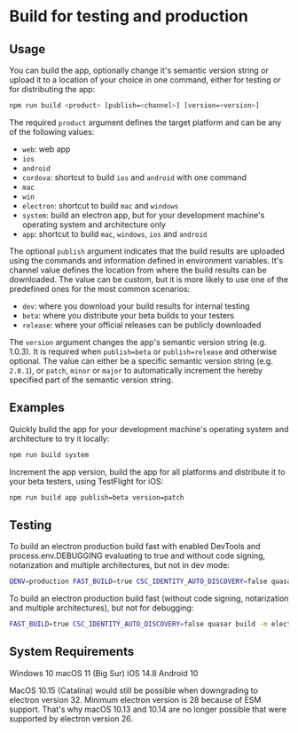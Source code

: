 # Build for testing and production

## Usage

You can build the app, optionally change it's semantic version string or upload it to a location of your choice in one command, either for testing or for distributing the app:

```bash
npm run build <product> [publish=<channel>] [version=<version>]
```

The required `product` argument defines the target platform and can be any of the following values:

* `web`: web app
* `ios`
* `android`
* `cordova`: shortcut to build `ios` and `android` with one command
* `mac`
* `win`
* `electron`: shortcut to build `mac` and `windows`
* `system`: build an electron app, but for your development machine's operating system and architecture only
* `app`: shortcut to build `mac`, `windows`, `ios` and `android`

The optional `publish` argument indicates that the build results are uploaded using the commands and information defined in environment variables. It's channel value defines the location from where the build results can be downloaded. The value can be custom, but it is more likely to use one of the predefined ones for the most common scenarios:

* `dev`: where you download your build results for internal testing
* `beta`: where you distribute your beta builds to your testers
* `release`: where your official releases can be publicly downloaded

The `version` argument changes the app's semantic version string (e.g. 1.0.3). It is required when `publish=beta` or `publish=release` and otherwise optional. The value can either be a specific semantic version string (e.g. `2.0.1`), or `patch`, `minor` or `major` to automatically increment the hereby specified part of the semantic version string.

## Examples

Quickly build the app for your development machine's operating system and architecture to try it locally:

```bash
npm run build system
```

Increment the app version, build the app for all platforms and distribute it to your beta testers, using TestFlight for iOS:

```bash
npm run build app publish=beta version=patch
```

## Testing

To build an electron production build fast with enabled DevTools and process.env.DEBUGGING evaluating to true and without code signing, notarization and multiple architectures, but not in dev mode:

```bash
QENV=production FAST_BUILD=true CSC_IDENTITY_AUTO_DISCOVERY=false quasar build --debug -m electron
```

To build an electron production build fast (without code signing, notarization and multiple architectures), but not for debugging:

```bash
FAST_BUILD=true CSC_IDENTITY_AUTO_DISCOVERY=false quasar build -m electron
```

## System Requirements

Windows 10
macOS 11 (Big Sur)
iOS 14.8
Android 10

MacOS 10.15 (Catalina) would still be possible when downgrading to electron version 32.
Minimum electron version is 28 because of ESM support. That's why macOS 10.13 and 10.14 are no longer possible that were supported by electron version 26.
